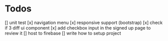 # Todos
[] unit test
[x] navigation menu
[x] responsive support (bootstrap)
[x] check if 3 diff ui component
[x] add checkbox input in the signed up page to review it
[] host to firebase
[] write how to setup project